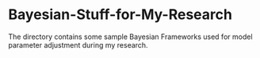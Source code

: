 # Bayesian-Stuff-for-My-Research

The directory contains some sample Bayesian Frameworks used for model parameter adjustment during my research. 
